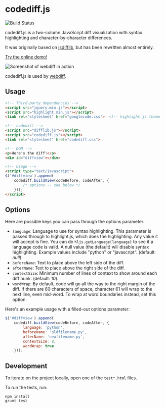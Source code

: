 # codediff.js
[![Build Status](https://travis-ci.org/danvk/codediff.js.svg?branch=master)](https://travis-ci.org/danvk/codediff.js)

codediff.js is a two-column JavaScript diff visualization with syntax highlighting and character-by-character differences.

It was originally based on [jsdifflib](https://github.com/cemerick/jsdifflib), but has been rewritten almost entirely.

[Try the online demo!](http://rawgit.com/danvk/codediff.js/master/testcode.html)

![Screenshot of webdiff in action](http://www.danvk.org/webdiff.png)

codediff.js is used by [webdiff](https://github.com/danvk/webdiff).

## Usage

```html
<!-- Third-party dependencies -->
<script src="jquery.min.js"></script>
<script src="highlight.min.js"></script>
<link rel="stylesheet" href="googlecode.css">  <!-- highlight.js theme -->

<!-- codediff -->
<script src="difflib.js"></script>
<script src="codediff.js"></script>
<link rel="stylesheet" href="codediff.css">

<!-- DOM -->
<p>Here's the diff!</p>    
<div id="diffview"></div>

<!-- Usage -->
<script type="text/javascript">
$('#diffview').append(
    codediff.buildView(codeBefore, codeAfter, {
        /* options -- see below */
    }));
</script>
```

## Options

Here are possible keys you can pass through the options parameter:

* `language`: Language to use for syntax highlighting. This parameter is passed through to highlight.js, which does the highlighting. Any value it will accept is fine. You can do `hljs.getLanguage(language)` to see if a language code is valid. A null value (the default) will disable syntax highlighting. Example values include "python" or "javascript". (default: _null_)
* `beforeName`: Text to place above the left side of the diff.
* `afterName`: Text to place above the right side of the diff.
* `contextSize`: Minimum number of lines of context to show around each diff hunk. (default: _10_).
* `wordWrap`: By default, code will go all the way to the right margin of the diff. If there are 60 characters of space, character 61 will wrap to the next line, even mid-word. To wrap at word boundaries instead, set this option.

Here's an example usage with a filled-out options parameter:

```javascript
$('#diffview').append(
    codediff.buildView(codeBefore, codeAfter, {
        language: 'python',
        beforeName: 'oldfilename.py',
        afterName: 'newfilename.py',
        contextSize: 8,
        wordWrap: true
    }));
```

## Development

To iterate on the project locally, open one of the `test*.html` files.

To run the tests, run:

    npm install
    grunt test

